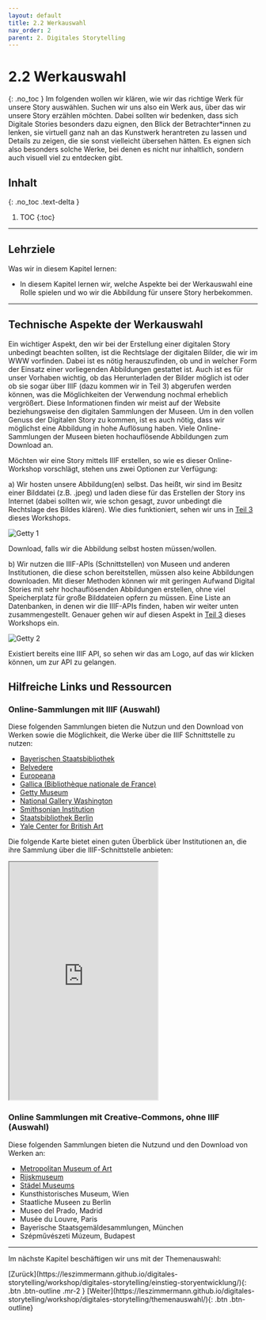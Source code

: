 ```yaml
---
layout: default
title: 2.2 Werkauswahl
nav_order: 2
parent: 2. Digitales Storytelling
---
```

# 2.2 Werkauswahl
{: .no_toc }
Im folgenden wollen wir klären, wie wir das richtige Werk für unsere Story auswählen. Suchen wir uns also ein Werk aus, über das wir unsere Story erzählen möchten. Dabei sollten wir bedenken, dass sich Digitale Stories besonders dazu eignen, den Blick der Betrachter*innen zu lenken, sie virtuell ganz nah an das Kunstwerk herantreten zu lassen und Details zu zeigen, die sie sonst vielleicht übersehen hätten. Es eignen sich also besonders solche Werke, bei denen es nicht nur inhaltlich, sondern auch visuell viel zu entdecken gibt. 

## Inhalt
{: .no_toc .text-delta }

1. TOC
{:toc}

---

## Lehrziele
Was wir in diesem Kapitel lernen:
- In diesem Kapitel lernen wir, welche Aspekte bei der Werkauswahl eine Rolle spielen und wo wir die Abbildung für unsere Story herbekommen.

---

## Technische Aspekte der Werkauswahl
Ein wichtiger Aspekt, den wir bei der Erstellung einer digitalen Story unbedingt beachten sollten, ist die Rechtslage der digitalen Bilder, die wir im WWW vorfinden. Dabei ist es nötig herauszufinden, ob und in welcher Form der Einsatz einer vorliegenden Abbildungen gestattet ist. Auch ist es für unser Vorhaben wichtig, ob das Herunterladen der Bilder möglich ist oder ob sie sogar über IIIF (dazu kommen wir in Teil 3) abgerufen werden können, was die Möglichkeiten der Verwendung nochmal erheblich vergrößert. Diese Informationen finden wir meist auf der Website beziehungsweise den digitalen Sammlungen der Museen. Um in den vollen Genuss der Digitalen Story zu kommen, ist es auch nötig, dass wir möglichst eine Abbildung in hohe Auflösung haben. Viele Online-Sammlungen der Museen bieten hochauflösende Abbildungen zum Download an. 

Möchten wir eine Story mittels IIIF erstellen, so wie es dieser Online-Workshop vorschlägt, stehen uns zwei Optionen zur Verfügung:

a) Wir hosten unsere Abbildung(en) selbst. Das heißt, wir sind im Besitz einer Bilddatei (z.B. .jpeg) und laden diese für das Erstellen der Story ins Internet (dabei sollten wir, wie schon gesagt, zuvor unbedingt die Rechtslage des Bildes klären). Wie dies funktioniert, sehen wir uns in [Teil 3](https://leszimmermann.github.io/digitales-storytelling/workshop/iiif/technische-umsetzung/) dieses Workshops.

![Getty 1](https://cdn.lesliepzimmermann.de/storytelling/2-2-1_Getty-1.jpg)

Download, falls wir die Abbildung selbst hosten müssen/wollen.

b) Wir nutzen die IIIF-APIs (Schnittstellen) von Museen und anderen Institutionen, die diese schon bereitstellen, müssen also keine Abbildungen downloaden. Mit dieser Methoden können wir mit geringen Aufwand Digital Stories mit sehr hochauflösenden Abbildungen erstellen, ohne viel Speicherplatz für große Bilddateien opfern zu müssen. Eine Liste an Datenbanken, in denen wir die IIIF-APIs finden, haben wir weiter unten zusammengestellt. Genauer gehen wir auf diesen Aspekt in [Teil 3](https://leszimmermann.github.io/digitales-storytelling/workshop/iiif/technische-umsetzung/) dieses Workshops ein.

![Getty 2](https://cdn.lesliepzimmermann.de/storytelling/2-2-1_Getty-2.jpg)

Existiert bereits eine IIIF API, so sehen wir das am Logo, auf das wir klicken können, um zur API zu gelangen.

## Hilfreiche Links und Ressourcen 
### Online-Sammlungen mit IIIF (Auswahl)
Diese folgenden Sammlungen bieten die Nutzun und den Download von Werken sowie die Möglichkeit, die Werke über die IIIF Schnittstelle zu nutzen:

- [Bayerischen Staatsbibliothek](https://app.digitale-sammlungen.de/bookshelf/)
- [Belvedere](https://sammlung.belvedere.at/)
- [Europeana](https://www.europeana.eu/en/search?query=sv_dcterms_conformsTo%3A%2aiiif%2a&view=grid)
- [Gallica (Bibliothèque nationale de France)](https://gallica.bnf.fr/accueil/en/content/accueil-en?mode=desktop)
- [Getty Museum](http://www.getty.edu/art/collection/)
- [National Gallery Washington](https://www.nga.gov/collection.html)
- [Smithsonian Institution](https://www.si.edu/collections)
- [Staatsbibliothek Berlin](https://digital.staatsbibliothek-berlin.de/)
- [Yale Center for British Art](https://britishart.yale.edu/collections/highlights)

Die folgende Karte bietet einen guten Überblick über Institutionen an, die ihre Sammlung über die IIIF-Schnittstelle anbieten:

<iframe src="https://www.google.com/maps/d/embed?mid=1faJRKJpj2Vau__RDwt8af040x0GTVozp" width="auto" height="480"></iframe>

### Online Sammlungen mit Creative-Commons, ohne IIIF (Auswahl)
Diese folgenden Sammlungen bieten die Nutzund und den Download von Werken an:
- [Metropolitan Museum of Art]()
- [Rijskmuseum]()
- [Städel Museums](https://sammlung.staedelmuseum.de/de)
- Kunsthistorisches Museum, Wien
- Staatliche Museen zu Berlin
- Museo del Prado, Madrid
- Musée du Louvre, Paris
- Bayerische Staatsgemäldesammlungen, München
- Szépművészeti Múzeum, Budapest

---

Im nächste Kapitel beschäftigen wir uns mit der Themenauswahl:

<span class="fs-8">
[Zurück](https://leszimmermann.github.io/digitales-storytelling/workshop/digitales-storytelling/einstieg-storyentwicklung/){: .btn .btn-outline .mr-2 } 
</span>
<span class="fs-8">
[Weiter](https://leszimmermann.github.io/digitales-storytelling/workshop/digitales-storytelling/themenauswahl/){: .btn .btn-outline}
</span>